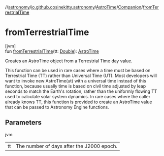 //[astronomy](../../../../index.md)/[io.github.cosinekitty.astronomy](../../index.md)/[AstroTime](../index.md)/[Companion](index.md)/[fromTerrestrialTime](from-terrestrial-time.md)

# fromTerrestrialTime

[jvm]\
fun [fromTerrestrialTime](from-terrestrial-time.md)(tt: [Double](https://kotlinlang.org/api/latest/jvm/stdlib/kotlin/-double/index.html)): [AstroTime](../index.md)

Creates an AstroTime object from a Terrestrial Time day value.

This function can be used in rare cases where a time must be based on Terrestrial Time (TT) rather than Universal Time (UT). Most developers will want to invoke new AstroTime(ut) with a universal time instead of this function, because usually time is based on civil time adjusted by leap seconds to match the Earth's rotation, rather than the uniformly flowing TT used to calculate solar system dynamics. In rare cases where the caller already knows TT, this function is provided to create an AstroTime value that can be passed to Astronomy Engine functions.

## Parameters

jvm

| | |
|---|---|
| tt | The number of days after the J2000 epoch. |
